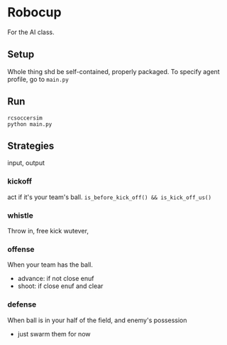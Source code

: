 # Robocup
For the AI class.


## Setup
Whole thing shd be self-contained, properly packaged.
To specify agent profile, go to `main.py`


## Run

```
rcsoccersim
python main.py
```

## Strategies
input, output


### kickoff
act if it's your team's ball.
`is_before_kick_off() && is_kick_off_us()`

### whistle
Throw in, free kick wutever,

### offense
When your team has the ball.
- advance: if not close enuf
- shoot: if close enuf and clear

### defense
When ball is in your half of the field, and enemy's possession
- just swarm them for now